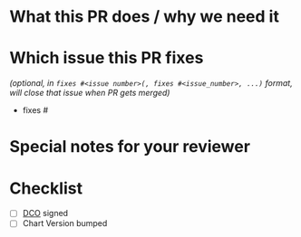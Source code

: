 <!--
Thank you for contributing!
Before you submit this PR we'd like to make sure you are aware of our technical requirements and best practices:

* https://github.com/sighupio/opa-helm-charts/blob/main/CONTRIBUTING.md#technical-requirements
* https://helm.sh/docs/chart_best_practices/

For a quick overview of what we will look at reviewing your PR, please read our review guidelines:

* https://github.com/helm/charts/blob/master/REVIEW_GUIDELINES.md

Following our best practices right from the start will accelerate the review process and help get your PR merged quicker.

When updates to your PR are requested, please add new commits and do not squash the history.
This will make it easier to identify new changes.
The PR will be squashed anyways when it is merged.
Thanks.

For fast feedback, please @-mention maintainers that are listed in the Chart.yaml file.

Please make sure you test your changes before you push them.
Once pushed, GitHub Actions will run across your changes and do some initial checks and linting.
These checks run very quickly.
Please check the results.
We would like these checks to pass before we even continue reviewing your changes.
-->

# What this PR does / why we need it

# Which issue this PR fixes

*(optional, in `fixes #<issue number>(, fixes #<issue_number>, ...)` format, will close that issue when PR gets merged)*

- fixes #

# Special notes for your reviewer

# Checklist
<!-- [Place an '[x]' (no spaces) in all applicable fields. Please remove unrelated fields.] -->
- [ ] [DCO](https://github.com/sighupio/opa-helm-charts/blob/main/CONTRIBUTING.md#sign-off-your-work) signed
- [ ] Chart Version bumped
